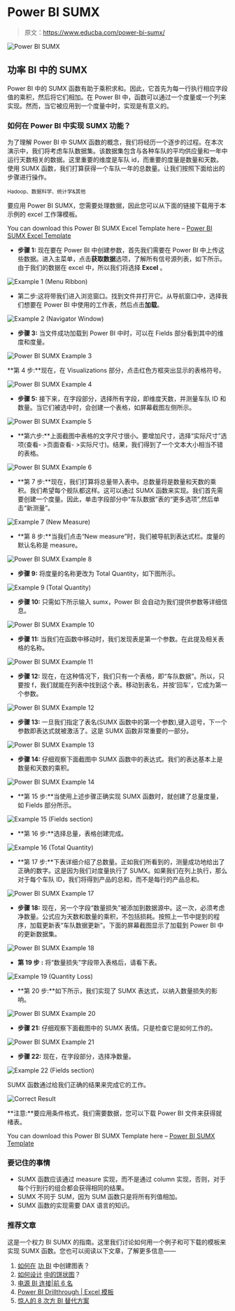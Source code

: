 # Power BI SUMX

> 原文：<https://www.educba.com/power-bi-sumx/>

![Power BI SUMX](img/e012b5294ba426c2c161437d2f3e00fd.png "Power BI SUMX")



## 功率 BI 中的 SUMX

Power BI 中的 SUMX 函数有助于乘积求和。因此，它首先为每一行执行相应字段值的乘积，然后将它们相加。在 Power BI 中，函数可以通过一个度量或一个列来实现。然而，当它被应用到一个度量中时，实现是有意义的。

### 如何在 Power BI 中实现 SUMX 功能？

为了理解 Power BI 中 SUMX 函数的概念，我们将经历一个逐步的过程。在本次演示中，我们将考虑车队数据集。该数据集包含与各种车队的平均供应量和一年中运行天数相关的数据。这里重要的维度是车队 id，而重要的度量是数量和天数。使用 SUMX 函数，我们打算获得一个车队一年的总数量。让我们按照下面给出的步骤进行操作。

<small>Hadoop、数据科学、统计学&其他</small>

要应用 Power BI SUMX，您需要处理数据，因此您可以从下面的链接下载用于本示例的 excel 工作簿模板。

You can download this Power BI SUMX Excel Template here – [Power BI SUMX Excel Template](#popmake-167767)

*   **步骤 1:** 现在要在 Power BI 中创建参数，首先我们需要在 Power BI 中上传这些数据。进入主菜单，点击**获取数据**选项，了解所有信号源列表，如下所示。由于我们的数据在 excel 中，所以我们将选择 **Excel** 。

![Example 1 (Menu Ribbon)](img/1f4794d4733143da4f964743f6bc4ac5.png "Example 1 (Menu Ribbon)")



*   第二步:这将带我们进入浏览窗口。找到文件并打开它。从导航窗口中，选择我们想要在 Power BI 中使用的工作表，然后点击**加载**。

![ Example 2 (Navigator Window)](img/a6979320ffe0af618326d2e842d2ea92.png " Example 2 (Navigator Window)")



*   **步骤 3:** 当文件成功加载到 Power BI 中时，可以在 Fields 部分看到其中的维度和度量。

![Power BI SUMX Example 3](img/1b56c8ffaf4edf59b82df4106e8e276b.png "Power BI SUMX Example 3")



**第 4 步:**现在，在 Visualizations 部分，点击红色方框突出显示的表格符号。

![Power BI SUMX Example 4](img/f3aa925d64d05a59933b2576bac44935.png "Power BI SUMX Example 4")



*   **步骤 5:** 接下来，在字段部分，选择所有字段，即维度天数，并测量车队 ID 和数量。当它们被选中时，会创建一个表格，如屏幕截图左侧所示。

![Power BI SUMX Example 5](img/401e257229fc5c6e52d2b8c1ca7c8ac6.png "Power BI SUMX Example 5")



*   **第六步:**上面截图中表格的文字尺寸很小。要增加尺寸，选择“实际尺寸”选项(查看- >页面查看- >实际尺寸)。结果，我们得到了一个文本大小相当不错的表格。

![Power BI SUMX Example 6](img/fd85da988e4ee46a2848e1f90ce66441.png "Power BI SUMX Example 6")



*   **第 7 步:**现在，我们打算将总量带入表中。总数量将是数量和天数的乘积。我们希望每个舰队都这样。这可以通过 SUMX 函数来实现。我们首先需要创建一个度量。因此，单击字段部分中“车队数据”表的“更多选项”,然后单击“新测量”。

![ Example 7 (New Measure)](img/7d00872db5c42a2dbb6dd769e9335417.png " Example 7 (New Measure)")



*   **第 8 步:**当我们点击“New measure”时，我们被导航到表达式栏。度量的默认名称是 measure。

![Power BI SUMX Example 8](img/d756580c7706f6823856b6b0e630d1d5.png "Power BI SUMX Example 8")



*   **步骤 9:** 将度量的名称更改为 Total Quantity，如下图所示。

![Example 9 (Total Quantity)](img/1baf4525bf0474102e660879be248c87.png "Example 9 (Total Quantity)")



*   **步骤 10:** 只需如下所示输入 sumx，Power BI 会自动为我们提供参数等详细信息。

![Power BI SUMX Example 10](img/222c685bee63dd426550d8e32d70f312.png "Power BI SUMX Example 10")



*   **步骤 11:** 当我们在函数中移动时，我们发现表是第一个参数。在此提及相关表格的名称。

![Power BI SUMX Example 11](img/f41ace87dd7fae431f279f2991d9c0c8.png "Power BI SUMX Example 11")



*   **步骤 12:** 现在，在这种情况下，我们只有一个表格，即“车队数据”。所以，只要按 f，我们就能在列表中找到这个表。移动到表名，并按'回车'，它成为第一个参数。

![Power BI SUMX Example 12](img/bbc91fd407a064f99c7552a05645bfbc.png "Power BI SUMX Example 12")



*   **步骤 13:** 一旦我们指定了表名(SUMX 函数中的第一个参数),键入逗号，下一个参数即表达式就被激活了。这是 SUMX 函数非常重要的一部分。

![Power BI SUMX Example 13](img/6725d24c66fc38d17d7a3cf83ca6c7fc.png "Power BI SUMX Example 13")



*   **步骤 14:** 仔细观察下面截图中 SUMX 函数中的表达式。我们的表达基本上是数量和天数的乘积。

![Power BI SUMX Example 14](img/3a6531e8bf8ecf537c81fd5ebc95d05c.png "Power BI SUMX Example 14")



*   **第 15 步:**当使用上述步骤正确实现 SUMX 函数时，就创建了总量度量，如 Fields 部分所示。

![Example 15 (Fields section)](img/4fe324b54f650634b19ce7f20b24a52a.png "Example 15 (Fields section)")



*   **第 16 步:**选择总量，表格创建完成。

![ Example 16 (Total Quantity)](img/be06468818c01f7daff07a2d26a5f2f8.png " Example 16 (Total Quantity)")



*   **第 17 步:**下表详细介绍了总数量。正如我们所看到的，测量成功地给出了正确的数字。这是因为我们对度量执行了 SUMX。如果我们在列上执行，那么对于每个车队 ID，我们将得到产品的总和，而不是每行的产品总和。

![Power BI SUMX Example 17](img/d900f4dd2e7c6a86bc99f6aa67e59ab1.png "Power BI SUMX Example 17")



*   **步骤 18:** 现在，另一个字段“数量损失”被添加到数据源中。这一次，必须考虑净数量。公式应为天数和数量的乘积，不包括损耗。按照上一节中提到的程序，加载更新表“车队数据更新”。下面的屏幕截图显示了加载到 Power BI 中的更新数据集。

![Power BI SUMX Example 18](img/65b8ea1d6ea69247c7df74822b690b98.png "Power BI SUMX Example 18")



*   **第 19 步** **:** 将“数量损失”字段带入表格后，请看下表。

![Example 19 (Quantity Loss)](img/064f4b23a5baa0a4f1a70d9fb5028d17.png "Example 19 (Quantity Loss)")



*   **第 20 步:**如下所示，我们实现了 SUMX 表达式，以纳入数量损失的影响。

![Power BI SUMX Example 20](img/609ebfc695e3ccf45dd20586ecb22399.png "Power BI SUMX Example 20")



*   **步骤 21:** 仔细观察下面截图中的 SUMX 表情。只是检查它是如何工作的。

![Power BI SUMX Example 21](img/746e618a3c6f04a0acf8d178d5f5dfc7.png "Power BI SUMX Example 21")



*   **步骤 22:** 现在，在字段部分，选择净数量。

![ Example 22 (Fields section)](img/e23a2c3cee1013617d73670beedf33d1.png " Example 22 (Fields section)")



SUMX 函数通过给我们正确的结果来完成它的工作。

![Correct Result](img/3340ca9dc79dfd05b9c90ae59fc6f92a.png "Correct Result")



**注意:**要应用条件格式，我们需要数据，您可以下载 Power BI 文件来获得就绪表。

You can download this Power BI SUMX Template here – [Power BI SUMX Template](#popmake-227875)

### 要记住的事情

*   SUMX 函数应该通过 measure 实现，而不是通过 column 实现，否则，对于每个行到行的组合都会获得相同的结果。
*   SUMX 不同于 SUM，因为 SUM 函数只是将所有列值相加。
*   SUMX 函数的实现需要 DAX 语言的知识。

### 推荐文章

这是一个权力 BI SUMX 的指南。这里我们讨论如何用一个例子和可下载的模板来实现 SUMX 函数。您也可以阅读以下文章，了解更多信息——

1.  [如何在](https://www.educba.com/power-bi-charts/) [功 BI](https://www.educba.com/power-bi-charts/) 中创建图表？
2.  [如何设计](https://www.educba.com/power-bi-pie-chart/) [中的饼状图](https://www.educba.com/power-bi-pie-chart/)？
3.  [电源 BI 连接|前 6 名](https://www.educba.com/power-bi-connections/)
4.  [Power BI Drillthrough | Excel 模板](https://www.educba.com/power-bi-drillthrough/)
5.  [惊人的 8 次方 BI 替代方案](https://www.educba.com/power-bi-alternatives/)





